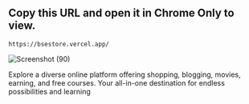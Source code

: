 ## Copy this URL and open it in Chrome Only to view.
```
https://bsestore.vercel.app/
```
![Screenshot (90)](https://github.com/jitenderji1137/BSE-Store/assets/113350806/76ddd9e3-b92b-44f5-a90d-12b550ba7b55)

Explore a diverse online platform offering shopping, blogging, movies, earning, and free courses. Your all-in-one destination for endless possibilities and learning
